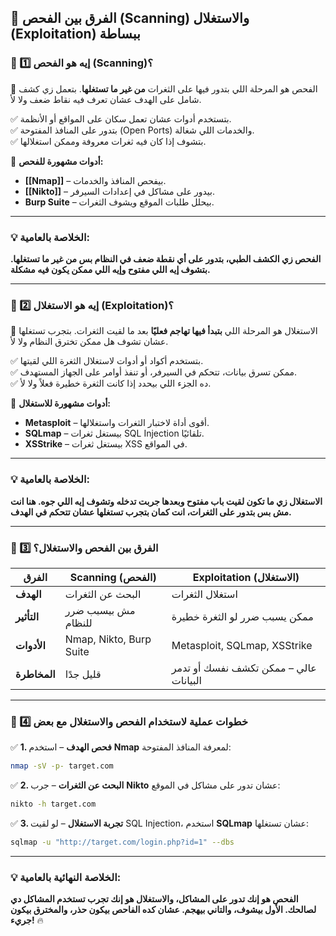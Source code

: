 ## **🔴 الفرق بين الفحص (Scanning) والاستغلال (Exploitation) ببساطة**

### **📌 1️⃣ إيه هو الفحص (Scanning)؟**

📌 الفحص هو المرحلة اللي بتدور فيها على الثغرات **من غير ما تستغلها**. بتعمل زي كشف شامل على الهدف عشان تعرف فيه نقاط ضعف ولا لأ.

✅ بتستخدم أدوات عشان تعمل سكان على المواقع أو الأنظمة.  
✅ بتدور على المنافذ المفتوحة (Open Ports) والخدمات اللي شغالة.  
✅ بتشوف إذا كان فيه ثغرات معروفة وممكن استغلالها.

🔹 **أدوات مشهورة للفحص:**

- **[[Nmap]]** – بيفحص المنافذ والخدمات.
- **[[Nikto]]** – بيدور على مشاكل في إعدادات السيرفر.
- **Burp Suite** – بيحلل طلبات الموقع ويشوف الثغرات.

---

### **💡 الخلاصة بالعامية:**

**الفحص زي الكشف الطبي، بتدور على أي نقطة ضعف في النظام بس من غير ما تستغلها. بتشوف إيه اللي مفتوح وإيه اللي ممكن يكون فيه مشكلة.**

---

### **📌 2️⃣ إيه هو الاستغلال (Exploitation)؟**

📌 الاستغلال هو المرحلة اللي **بتبدأ فيها تهاجم فعليًا** بعد ما لقيت الثغرات. بتجرب تستغلها عشان تشوف هل ممكن تخترق النظام ولا لأ.

✅ بتستخدم أكواد أو أدوات لاستغلال الثغرة اللي لقيتها.  
✅ ممكن تسرق بيانات، تتحكم في السيرفر، أو تنفذ أوامر على الجهاز المستهدف.  
✅ ده الجزء اللي بيحدد إذا كانت الثغرة خطيرة فعلاً ولا لأ.

🔹 **أدوات مشهورة للاستغلال:**

- **Metasploit** – أقوى أداة لاختبار الثغرات واستغلالها.
- **SQLmap** – بيستغل ثغرات SQL Injection تلقائيًا.
- **XSStrike** – بيستغل ثغرات XSS في المواقع.

---

### **💡 الخلاصة بالعامية:**

**الاستغلال زي ما تكون لقيت باب مفتوح وبعدها جربت تدخله وتشوف إيه اللي جوه. هنا انت مش بس بتدور على الثغرات، انت كمان بتجرب تستغلها عشان تتحكم في الهدف.**

---

### **📌 3️⃣ الفرق بين الفحص والاستغلال؟**

|**الفرق**|**Scanning (الفحص)**|**Exploitation (الاستغلال)**|
|---|---|---|
|**الهدف**|البحث عن الثغرات|استغلال الثغرات|
|**التأثير**|مش بيسبب ضرر للنظام|ممكن يسبب ضرر لو الثغرة خطيرة|
|**الأدوات**|Nmap, Nikto, Burp Suite|Metasploit, SQLmap, XSStrike|
|**المخاطرة**|قليل جدًا|عالي – ممكن تكشف نفسك أو تدمر البيانات|

---

### **📌 4️⃣ خطوات عملية لاستخدام الفحص والاستغلال مع بعض**

✅ **1. فحص الهدف** – استخدم **Nmap** لمعرفة المنافذ المفتوحة:

```bash
nmap -sV -p- target.com
```

✅ **2. البحث عن الثغرات** – جرب **Nikto** عشان تدور على مشاكل في الموقع:

```bash
nikto -h target.com
```

✅ **3. تجربة الاستغلال** – لو لقيت SQL Injection، استخدم **SQLmap** عشان تستغلها:

```bash
sqlmap -u "http://target.com/login.php?id=1" --dbs
```

---

### **💡 الخلاصة النهائية بالعامية:**

**الفحص هو إنك تدور على المشاكل، والاستغلال هو إنك تجرب تستخدم المشاكل دي لصالحك. الأول بيشوف، والتاني بيهجم. عشان كده الفاحص بيكون حذر، والمخترق بيكون جريء!** 🔥